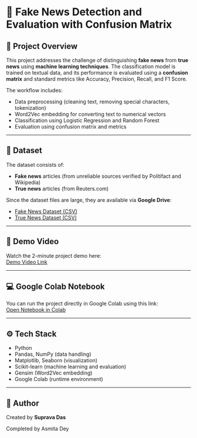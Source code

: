 # 📰 Fake News Detection and Evaluation with Confusion Matrix

## 📌 Project Overview
This project addresses the challenge of distinguishing **fake news** from **true news** using **machine learning techniques**. The classification model is trained on textual data, and its performance is evaluated using a **confusion matrix** and standard metrics like Accuracy, Precision, Recall, and F1 Score.

The workflow includes:
- Data preprocessing (cleaning text, removing special characters, tokenization)
- Word2Vec embedding for converting text to numerical vectors
- Classification using Logistic Regression and Random Forest
- Evaluation using confusion matrix and metrics

---

## 📂 Dataset
The dataset consists of:
- **Fake news** articles (from unreliable sources verified by Politifact and Wikipedia)
- **True news** articles (from Reuters.com)

Since the dataset files are large, they are available via **Google Drive**:

- [Fake News Dataset (CSV)](https://drive.google.com/file/d/1ZMLQRpBetT8BVq3gL9sQFzuRtqXbGWDA/view?usp=sharing)
- [True News Dataset (CSV)](https://drive.google.com/file/d/1chFUjS_tcp79qB_Sea5GsB47bF6aMSjk/view?usp=sharing)

---

## 🎥 Demo Video
Watch the 2-minute project demo here:  
[Demo Video Link](https://drive.google.com/file/d/1XCH6SVHDqg7UVKfAdPipgl-bzyOdXNWd/view?usp=sharing)

---

## 💻 Google Colab Notebook
You can run the project directly in Google Colab using this link:  
[Open Notebook in Colab](https://colab.research.google.com/drive/1DqlAWnvfa3LMxXkKF0-FWRIRQ-q7gCrq?usp=sharing)

---

## ⚙️ Tech Stack
- Python
- Pandas, NumPy (data handling)
- Matplotlib, Seaborn (visualization)
- Scikit-learn (machine learning and evaluation)
- Gensim (Word2Vec embedding)
- Google Colab (runtime environment)

---

## 📌 Author
Created by **Suprava Das**

Completed by Asmita Dey
